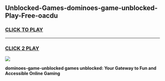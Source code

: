 
## Unblocked-Games-dominoes-game-unblocked-Play-Free-oacdu
<h3>
<a href="https://premium76.site?title=dominoes-game-unblocked&ref=18A1">CLICK TO PLAY</a></h3>
<hr>

<h3>
<a href="https://premium76.site?title=dominoes-game-unblocked&ref=18A1">CLICK 2 PLAY</a>
  
</h3>

<a href="https://premium76.site?title=dominoes-game-unblocked&ref=18A1"><img src="https://clearcache.store/games.png"></a>


**dominoes-game-unblocked games unblocked: Your Gateway to Fun and Accessible Online Gaming**
